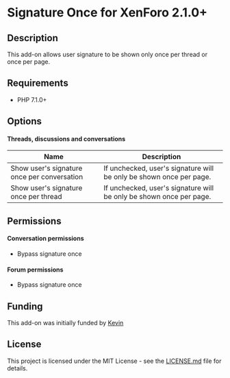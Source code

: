 Signature Once for XenForo 2.1.0+
=================================

Description
-----------

This add-on allows user signature to be shown only once per thread or once per page.

Requirements
------------

- PHP 7.1.0+

Options
-------

#### Threads, discussions and conversations

| Name | Description |
|---|---|
| Show user's signature once per conversation | If unchecked, user's signature will be only be shown once per page. |
| Show user's signature once per thread | If unchecked, user's signature will be only be shown once per page. |

Permissions
-----------

#### Conversation permissions

- Bypass signature once

#### Forum permissions

- Bypass signature once

Funding
-------

This add-on was initially funded by [Kevin](https://xenforo.com/community/members/21/)

License
-------

This project is licensed under the MIT License - see the [LICENSE.md](https://github.com/ticktackk/SignatureOnceForXF2/blob/master/LICENSE.md) file for details.